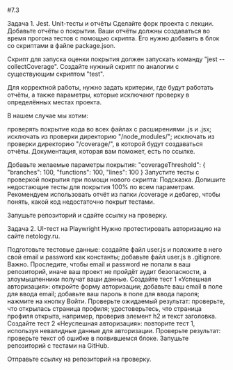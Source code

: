 #7.3 

Задача 1. Jest. Unit-тесты и отчёты
Сделайте форк проекта с лекции.
Добавьте отчёты о покрытии.
Ваши отчёты должны создаваться во время прогона тестов с помощью скрипта. Его нужно добавить в блок со скриптами в файле package.json.

Скрипт для запуска оценки покрытия должен запускать команду "jest --collectCoverage". Создайте нужный скрипт по аналогии с существующим скриптом "test".

Для корректной работы, нужно задать критерии, где будут работать отчёты, а также параметры, которые исключают проверку в определённых местах проекта.

В нашем случае мы хотим:

проверять покрытие кода во всех файлах с расширениями .js и .jsx;
исключать из проверки директорию "/node_modules/";
исключать из проверки директорию "/coverage/", в которой будут создаваться отчёты.
Документация, которая вам поможет, есть по ссылке.

Добавьте желаемые параметры покрытия:
"coverageThreshold": {
        "branches": 100,
        "functions": 100,
        "lines": 100
  }
Запустите тесты с проверкой покрытия при помощи нового скрипта:
Подсказка.
Допишите недостающие тесты для покрытия 100% по всем параметрам. Рекомендуем использовать отчёт из папки /coverage и дебагер, чтобы понять, какой код недостаточно покрыт тестами.

Запушьте репозиторий и сдайте ссылку на проверку.

Задача 2. UI-тест на Playwright
Нужно протестировать авторизацию на сайте netology.ru.

Подготовьте тестовые данные:
создайте файл user.js и положите в него свой email и password как константы;
добавьте файл user.js в .gitignore. Важно. Проследите, чтобы email и password не попали в ваш репозиторий, иначе ваш проект не пройдёт аудит безопасности, а злоумышленники получат ваши данные.
Создайте тест 1 «Успешная авторизация»:
откройте форму авторизации;
добавьте ваш email в поле для ввода email;
добавьте ваш пароль в поле для ввода пароля;
нажмите на кнопку Войти.
Проверьте ожидаемый результат:
проверьте, что открылась страница профиля;
удостоверьтесь, что страница профиля открыта, например, проверив элемент h2 и текст заголовка.
Создайте тест 2 «Неуспешная авторизация»:
повторите тест 1, используя невалидные данные для авторизации.
Проверьте результат:
проверьте текст об ошибке в появившемся блоке.
Запушьте репозиторий с тестами на GitHub.

Отправьте ссылку на репозиторий на проверку.
